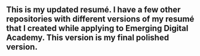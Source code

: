 ## This is my updated resumé. I have a few other repositories with different versions of my resumé that I created while applying to Emerging Digital Academy. This version is my final polished version. 
